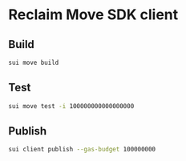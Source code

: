 # Reclaim Move SDK client

## Build
```bash
sui move build
```

## Test
```bash
sui move test -i 100000000000000000 
```

## Publish
```bash
sui client publish --gas-budget 100000000
```
